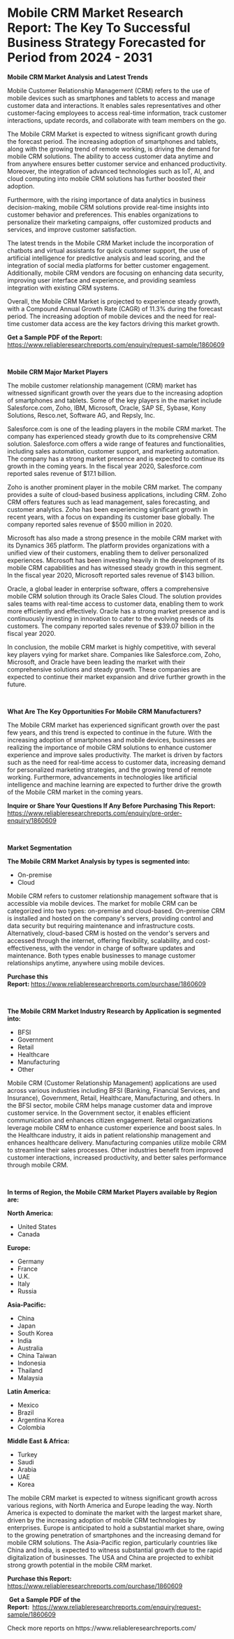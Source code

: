 <p><h1>Mobile CRM Market Research Report: The Key To Successful Business Strategy Forecasted for Period from 2024 - 2031</h1></p><p><strong>Mobile CRM Market Analysis and Latest Trends</strong></p>
<p><p>Mobile Customer Relationship Management (CRM) refers to the use of mobile devices such as smartphones and tablets to access and manage customer data and interactions. It enables sales representatives and other customer-facing employees to access real-time information, track customer interactions, update records, and collaborate with team members on the go.</p><p>The Mobile CRM Market is expected to witness significant growth during the forecast period. The increasing adoption of smartphones and tablets, along with the growing trend of remote working, is driving the demand for mobile CRM solutions. The ability to access customer data anytime and from anywhere ensures better customer service and enhanced productivity. Moreover, the integration of advanced technologies such as IoT, AI, and cloud computing into mobile CRM solutions has further boosted their adoption.</p><p>Furthermore, with the rising importance of data analytics in business decision-making, mobile CRM solutions provide real-time insights into customer behavior and preferences. This enables organizations to personalize their marketing campaigns, offer customized products and services, and improve customer satisfaction.</p><p>The latest trends in the Mobile CRM Market include the incorporation of chatbots and virtual assistants for quick customer support, the use of artificial intelligence for predictive analysis and lead scoring, and the integration of social media platforms for better customer engagement. Additionally, mobile CRM vendors are focusing on enhancing data security, improving user interface and experience, and providing seamless integration with existing CRM systems.</p><p>Overall, the Mobile CRM Market is projected to experience steady growth, with a Compound Annual Growth Rate (CAGR) of 11.3% during the forecast period. The increasing adoption of mobile devices and the need for real-time customer data access are the key factors driving this market growth.</p></p>
<p><strong>Get a Sample PDF of the Report:&nbsp;</strong> <a href="https://www.reliableresearchreports.com/enquiry/request-sample/1860609">https://www.reliableresearchreports.com/enquiry/request-sample/1860609</a></p>
<p>&nbsp;</p>
<p><strong>Mobile CRM Major Market Players</strong></p>
<p><p>The mobile customer relationship management (CRM) market has witnessed significant growth over the years due to the increasing adoption of smartphones and tablets. Some of the key players in the market include Salesforce.com, Zoho, IBM, Microsoft, Oracle, SAP SE, Sybase, Kony Solutions, Resco.net, Software AG, and Repsly, Inc.</p><p>Salesforce.com is one of the leading players in the mobile CRM market. The company has experienced steady growth due to its comprehensive CRM solution. Salesforce.com offers a wide range of features and functionalities, including sales automation, customer support, and marketing automation. The company has a strong market presence and is expected to continue its growth in the coming years. In the fiscal year 2020, Salesforce.com reported sales revenue of $17.1 billion.</p><p>Zoho is another prominent player in the mobile CRM market. The company provides a suite of cloud-based business applications, including CRM. Zoho CRM offers features such as lead management, sales forecasting, and customer analytics. Zoho has been experiencing significant growth in recent years, with a focus on expanding its customer base globally. The company reported sales revenue of $500 million in 2020.</p><p>Microsoft has also made a strong presence in the mobile CRM market with its Dynamics 365 platform. The platform provides organizations with a unified view of their customers, enabling them to deliver personalized experiences. Microsoft has been investing heavily in the development of its mobile CRM capabilities and has witnessed steady growth in this segment. In the fiscal year 2020, Microsoft reported sales revenue of $143 billion.</p><p>Oracle, a global leader in enterprise software, offers a comprehensive mobile CRM solution through its Oracle Sales Cloud. The solution provides sales teams with real-time access to customer data, enabling them to work more efficiently and effectively. Oracle has a strong market presence and is continuously investing in innovation to cater to the evolving needs of its customers. The company reported sales revenue of $39.07 billion in the fiscal year 2020.</p><p>In conclusion, the mobile CRM market is highly competitive, with several key players vying for market share. Companies like Salesforce.com, Zoho, Microsoft, and Oracle have been leading the market with their comprehensive solutions and steady growth. These companies are expected to continue their market expansion and drive further growth in the future.</p></p>
<p>&nbsp;</p>
<p><strong>What Are The Key Opportunities For Mobile CRM Manufacturers?</strong></p>
<p><p>The Mobile CRM market has experienced significant growth over the past few years, and this trend is expected to continue in the future. With the increasing adoption of smartphones and mobile devices, businesses are realizing the importance of mobile CRM solutions to enhance customer experience and improve sales productivity. The market is driven by factors such as the need for real-time access to customer data, increasing demand for personalized marketing strategies, and the growing trend of remote working. Furthermore, advancements in technologies like artificial intelligence and machine learning are expected to further drive the growth of the Mobile CRM market in the coming years.</p></p>
<p><strong>Inquire or Share Your Questions If Any Before Purchasing This Report:</strong> <a href="https://www.reliableresearchreports.com/enquiry/pre-order-enquiry/1860609">https://www.reliableresearchreports.com/enquiry/pre-order-enquiry/1860609</a></p>
<p>&nbsp;</p>
<p><strong>Market Segmentation</strong></p>
<p><strong>The Mobile CRM Market Analysis by types is segmented into:</strong></p>
<p><ul><li>On-premise</li><li>Cloud</li></ul></p>
<p><p>Mobile CRM refers to customer relationship management software that is accessible via mobile devices. The market for mobile CRM can be categorized into two types: on-premise and cloud-based. On-premise CRM is installed and hosted on the company's servers, providing control and data security but requiring maintenance and infrastructure costs. Alternatively, cloud-based CRM is hosted on the vendor's servers and accessed through the internet, offering flexibility, scalability, and cost-effectiveness, with the vendor in charge of software updates and maintenance. Both types enable businesses to manage customer relationships anytime, anywhere using mobile devices.</p></p>
<p><strong>Purchase this Report:&nbsp;</strong><a href="https://www.reliableresearchreports.com/purchase/1860609">https://www.reliableresearchreports.com/purchase/1860609</a></p>
<p>&nbsp;</p>
<p><strong>The Mobile CRM Market Industry Research by Application is segmented into:</strong></p>
<p><ul><li>BFSI</li><li>Government</li><li>Retail</li><li>Healthcare</li><li>Manufacturing</li><li>Other</li></ul></p>
<p><p>Mobile CRM (Customer Relationship Management) applications are used across various industries including BFSI (Banking, Financial Services, and Insurance), Government, Retail, Healthcare, Manufacturing, and others. In the BFSI sector, mobile CRM helps manage customer data and improve customer service. In the Government sector, it enables efficient communication and enhances citizen engagement. Retail organizations leverage mobile CRM to enhance customer experience and boost sales. In the Healthcare industry, it aids in patient relationship management and enhances healthcare delivery. Manufacturing companies utilize mobile CRM to streamline their sales processes. Other industries benefit from improved customer interactions, increased productivity, and better sales performance through mobile CRM.</p></p>
<p>&nbsp;</p>
<p><strong>In terms of Region, the Mobile CRM Market Players available by Region are:</strong></p>
<p>
    <p> <strong> North America: </strong>
        <ul>
            <li>United States</li>
            <li>Canada</li>
        </ul>
        </p> 
    <p> <strong> Europe: </strong>
        <ul>
            <li>Germany</li>
            <li>France</li>
            <li>U.K.</li>
            <li>Italy</li>
            <li>Russia</li>
        </ul>
        </p> 
    <p> <strong> Asia-Pacific: </strong>
        <ul>
            <li>China</li>
            <li>Japan</li>
            <li>South Korea</li>
            <li>India</li>
            <li>Australia</li>
            <li>China Taiwan</li>
            <li>Indonesia</li>
            <li>Thailand</li>
            <li>Malaysia</li>
        </ul>
        </p> 
    <p> <strong> Latin America: </strong>
        <ul>
            <li>Mexico</li>
            <li>Brazil</li>
            <li>Argentina Korea</li>
            <li>Colombia</li>
        </ul>
        </p> 
    <p> <strong> Middle East & Africa: </strong>
        <ul>
            <li>Turkey</li>
            <li>Saudi</li>
            <li>Arabia</li>
            <li>UAE</li>
            <li>Korea</li>
        </ul>
    </p>
    </p>
<p><p>The mobile CRM market is expected to witness significant growth across various regions, with North America and Europe leading the way. North America is expected to dominate the market with the largest market share, driven by the increasing adoption of mobile CRM technologies by enterprises. Europe is anticipated to hold a substantial market share, owing to the growing penetration of smartphones and the increasing demand for mobile CRM solutions. The Asia-Pacific region, particularly countries like China and India, is expected to witness substantial growth due to the rapid digitalization of businesses. The USA and China are projected to exhibit strong growth potential in the mobile CRM market.</p></p>
<p><strong>Purchase this Report: </strong><a href="https://www.reliableresearchreports.com/purchase/1860609">https://www.reliableresearchreports.com/purchase/1860609</a></p>
<p>&nbsp;<strong>Get a Sample PDF of the Report:&nbsp;&nbsp;</strong><a href="https://www.reliableresearchreports.com/enquiry/request-sample/1860609">https://www.reliableresearchreports.com/enquiry/request-sample/1860609</a></p>
<p><strong></strong></p>
<p>Check more reports on https://www.reliableresearchreports.com/</p>